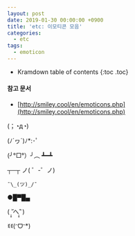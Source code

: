 ```yaml
---
layout: post
date: 2019-01-30 00:00:00 +0900
title: 'etc: 이모티콘 모음'
categories:
  - etc
tags:
  - emoticon
---
```


* Kramdown table of contents
{:toc .toc}

#### 참고 문서

- [http://smiley.cool/en/emoticons.php](http://smiley.cool/en/emoticons.php)

(；◔д◔)

(ﾉ´ヮ´)ﾉ*:･ﾟ

(╯°□°）╯︵ ┻━┻

┬─┬ ノ( ゜-゜ノ)

```
¯\_(ツ)_/¯
```

●█▀█▄

( ˃̣̣̥᷄へ˂̣̣̥᷅ )

ꉂꉂ(ᵔᗜᵔ*)
